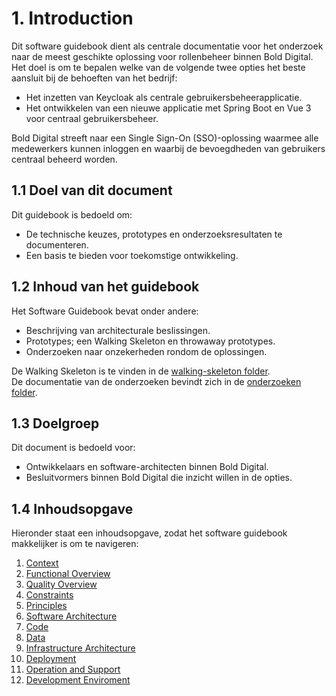 # 1. Introduction

Dit software guidebook dient als centrale documentatie voor het onderzoek naar de meest geschikte oplossing voor rollenbeheer binnen Bold Digital. Het doel is om te bepalen welke van de volgende twee opties het beste aansluit bij de behoeften van het bedrijf:

- Het inzetten van Keycloak als centrale gebruikersbeheerapplicatie.
- Het ontwikkelen van een nieuwe applicatie met Spring Boot en Vue 3 voor centraal gebruikersbeheer.

Bold Digital streeft naar een Single Sign-On (SSO)-oplossing waarmee alle medewerkers kunnen inloggen en waarbij de bevoegdheden van gebruikers centraal beheerd worden.

## 1.1 Doel van dit document
Dit guidebook is bedoeld om:
- De technische keuzes, prototypes en onderzoeksresultaten te documenteren.
- Een basis te bieden voor toekomstige ontwikkeling.

## 1.2 Inhoud van het guidebook
Het Software Guidebook bevat onder andere:
- Beschrijving van architecturale beslissingen.
- Prototypes; een Walking Skeleton en throwaway prototypes.
- Onderzoeken naar onzekerheden rondom de oplossingen.

De Walking Skeleton is te vinden in de [walking-skeleton folder](../walking-skeleton/).  
De documentatie van de onderzoeken bevindt zich in de [onderzoeken folder](../onderzoeken/).

## 1.3 Doelgroep
Dit document is bedoeld voor:
- Ontwikkelaars en software-architecten binnen Bold Digital.
- Besluitvormers binnen Bold Digital die inzicht willen in de opties.

## 1.4 Inhoudsopgave
Hieronder staat een inhoudsopgave, zodat het software guidebook makkelijker is om te navigeren:

1. [Context](#2-context)
2. [Functional Overview](#3-functional-overview)
3. [Quality Overview](#4-quality-overview)
4. [Constraints](#5-constraints)
5. [Principles](#6-principles)
6. [Software Architecture](#7-software-architecture)
7. [Code](#8-code)
8. [Data](#9-data)
9. [Infrastructure Architecture](#10-infrastructure-architecture)
10. [Deployment](#11-deployment)
11. [Operation and Support](#12-operation-and-support)
12. [Development Enviroment](#13-development-enviroment)
